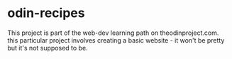 # odin-recipes


This project is part of the web-dev learning path on theodinproject.com. this particular project involves creating a basic website - it won't be pretty but it's not supposed to be.